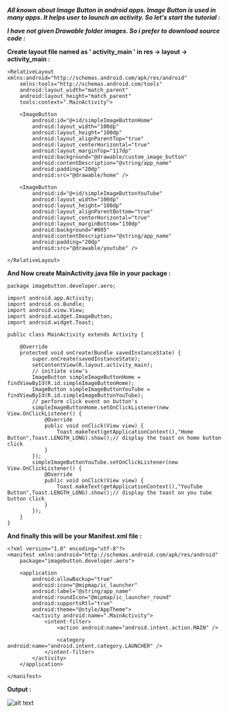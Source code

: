 ***All known about Image Button in android apps. Image Button is used in many apps. It helps user to launch an activity. So let's start the tutorial :***

***I have not given Drawable folder images. So i prefer to download source code :***

**Create layout file named as ' activity_main ' in res -> layout -> activity_main :**

    <RelativeLayout xmlns:android="http://schemas.android.com/apk/res/android"
        xmlns:tools="http://schemas.android.com/tools"
        android:layout_width="match_parent"
        android:layout_height="match_parent"
        tools:context=".MainActivity">

        <ImageButton
            android:id="@+id/simpleImageButtonHome"
            android:layout_width="100dp"
            android:layout_height="100dp"
            android:layout_alignParentTop="true"
            android:layout_centerHorizontal="true"
            android:layout_marginTop="117dp"
            android:background="@drawable/custom_image_button"
            android:contentDescription="@string/app_name"
            android:padding="20dp"
            android:src="@drawable/home" />

        <ImageButton
            android:id="@+id/simpleImageButtonYouTube"
            android:layout_width="100dp"
            android:layout_height="100dp"
            android:layout_alignParentBottom="true"
            android:layout_centerHorizontal="true"
            android:layout_marginBottom="130dp"
            android:background="#005"
            android:contentDescription="@string/app_name"
            android:padding="20dp"
            android:src="@drawable/youtube" />

    </RelativeLayout>
    
**And Now create MainActivity.java file in your package :**

    package imagebutton.developer.aero;

    import android.app.Activity;
    import android.os.Bundle;
    import android.view.View;
    import android.widget.ImageButton;
    import android.widget.Toast;

    public class MainActivity extends Activity {

        @Override
        protected void onCreate(Bundle savedInstanceState) {
            super.onCreate(savedInstanceState);
            setContentView(R.layout.activity_main);
            // initiate view's
            ImageButton simpleImageButtonHome = findViewById(R.id.simpleImageButtonHome);
            ImageButton simpleImageButtonYouTube = findViewById(R.id.simpleImageButtonYouTube);
            // perform click event on button's
            simpleImageButtonHome.setOnClickListener(new View.OnClickListener() {
                @Override
                public void onClick(View view) {
                    Toast.makeText(getApplicationContext(),"Home Button",Toast.LENGTH_LONG).show();// display the toast on home button click
                }
            });
            simpleImageButtonYouTube.setOnClickListener(new View.OnClickListener() {
                @Override
                public void onClick(View view) {
                    Toast.makeText(getApplicationContext(),"YouTube Button",Toast.LENGTH_LONG).show();// display the toast on you tube button click
                }
            });
        }
    }  

**And finally this will be your Manifest.xml file :**

    <?xml version="1.0" encoding="utf-8"?>
    <manifest xmlns:android="http://schemas.android.com/apk/res/android"
        package="imagebutton.developer.aero">

        <application
            android:allowBackup="true"
            android:icon="@mipmap/ic_launcher"
            android:label="@string/app_name"
            android:roundIcon="@mipmap/ic_launcher_round"
            android:supportsRtl="true"
            android:theme="@style/AppTheme">
            <activity android:name=".MainActivity">
                <intent-filter>
                    <action android:name="android.intent.action.MAIN" />

                    <category android:name="android.intent.category.LAUNCHER" />
                </intent-filter>
            </activity>
        </application>

    </manifest>   

**Output :**

![alt text]()    
